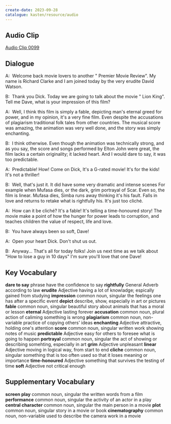 ```yaml
---
create-date: 2023-09-28
catalogue: kasten/resource/audio
---
```


## Audio Clip
[Audio Clip 0099](https://archive.org/download/englishpod_all/englishpod_0099dg.mp3)

## Dialogue
A:  Welcome back movie lovers to another " Premier Movie Review". My name is Richard Clarke and I am joined today by the very erudite  David Watson.

B:  Thank you Dick. Today we are going to talk about the movie " Lion King". Tell me Dave, what is your impression of this film?

A:  Well, I think this film is simply a fable, depicting man's eternal greed for power, and in my opinion, it's a very fine film.  Even despite the accusations of plagiarism traditional folk tales from other countries. The musical score was amazing, the animation was very well done, and the story was simply enchanting.

B:  I think otherwise.  Even though the animation was technically strong, and as you say, the score and songs performed by Elton John were great, the film lacks a certain originality; it lacked heart.  And I would dare to say, it was too predictable.

A:  Predictable!  How! Come on Dick, It's a G-rated movie!  It's for the kids! It's not a thriller!

B:  Well, that's just it.  It did have some very dramatic and  intense scenes  For example when Mufasa dies, or the dark, grim portrayal of Scar.  Even so, the film is linear.  Mufasa dies, Simba runs away thinking it's his fault. Falls in love and returns to retake what is rightfully his. It's just too cliché.

A:  How can it be cliché? It's a fable!  It's telling a time-honoured story!  The movie make a point of how the hunger for power leads to corruption, and teaches children the value of respect, life and love.

B:  You have always been so soft, Dave!

A:  Open your heart Dick. Don't shut us out.

B:  Anyway... That's all for today folks! Join us next time as we talk about "How to lose a guy in 10 days" I'm sure you'll love that one Dave!

## Key Vocabulary
**dare to say**     phrase                      have the confidence to say
**rightfully**      General Adverb              according to law
**erudite**         Adjective                   having a lot of knowladge; espically gained from studying
**impression**      common noun, singular       the feelings one has after a specific event
**depict**                                      describe, show, especially in art or pictures
**fable**           common noun, singular       beautiful story about animals that has a moral or lesson
**eternal**         Adjective                   lasting forever
**accusation**      common noun, plural         action of caliming something is wrong
**plagiarism**      common noun, non-variable   practice of copying others' ideas
**enchanting**      Adjective                   attractive, holding one's attention
**score**           common noun, singular       written work showing notes of music
**predictable**     Adjective                   easy for others to foresee what is going to happen
**portrayal**       common noun, singular       the act of showing or describing somehting, especially in art
**grim**            Adjective                   unpleasant
**linear**          Adjective                   moving in logical way, from start to end
**cliche**          common noun, singular       something that is too often used so that it loses meaning or importance
**time-honoured**   Adjective                   something that survives the testing of time
**soft**            Adjective                   not critical enough

## Supplementary Vocabulary
**screen play**         common noun, singular       the written words from a film
**performance**         common noun, singular       the activity of an actor in a play
**central character**   common noun, singular       the main person in a movie
**plot**                common noun, singular       story in a movie or book
**cinematography**      common noun, non-variable   used to describe the camera work in a movie
